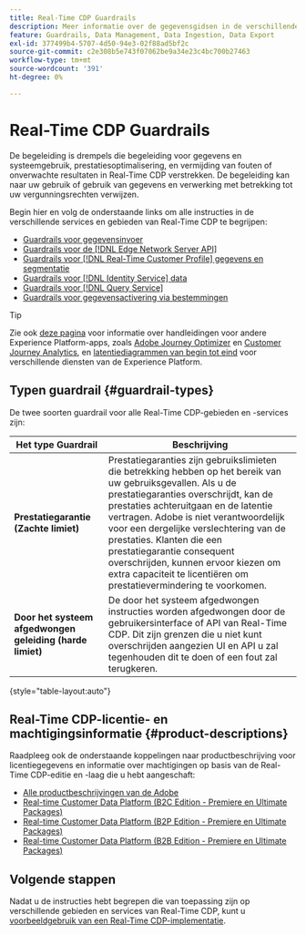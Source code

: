 ```yaml
---
title: Real-Time CDP Guardrails
description: Meer informatie over de gegevensgidsen in de verschillende services en gebieden van Real-Time CDP.
feature: Guardrails, Data Management, Data Ingestion, Data Export
exl-id: 377499b4-5707-4d50-94e3-02f88ad5bf2c
source-git-commit: c2e308b5e743f07062be9a34e23c4bc700b27463
workflow-type: tm+mt
source-wordcount: '391'
ht-degree: 0%

---
```


# Real-Time CDP Guardrails

De begeleiding is drempels die begeleiding voor gegevens en systeemgebruik, prestatiesoptimalisering, en vermijding van fouten of onverwachte resultaten in Real-Time CDP verstrekken. De begeleiding kan naar uw gebruik of gebruik van gegevens en verwerking met betrekking tot uw vergunningsrechten verwijzen.

Begin hier en volg de onderstaande links om alle instructies in de verschillende services en gebieden van Real-Time CDP te begrijpen:

* [Guardrails voor gegevensinvoer](/help/ingestion/guardrails.md)
* [Guardrails voor de [!DNL Edge Network Server API]](/help/server-api/guardrails.md)
* [Guardrails voor [!DNL Real-Time Customer Profile] gegevens en segmentatie](/help/profile/guardrails.md)
* [Guardrails voor [!DNL Identity Service] data](/help/identity-service/guardrails.md)
* [Guardrails voor [!DNL Query Service]](/help/query-service/guardrails.md)
* [Guardrails voor gegevensactivering via bestemmingen](/help/destinations/guardrails.md)

>[!TIP]
>
>Zie ook [deze pagina](https://experienceleague.adobe.com/docs/blueprints-learn/architecture/architecture-overview/deployment/guardrails.html) voor informatie over handleidingen voor andere Experience Platform-apps, zoals [Adobe Journey Optimizer](https://experienceleague.adobe.com/docs/journey-optimizer.html) en [Customer Journey Analytics](https://experienceleague.adobe.com/docs/customer-journey-analytics.html), en [latentiediagrammen van begin tot eind](https://experienceleague.adobe.com/docs/blueprints-learn/architecture/architecture-overview/deployment/guardrails.html?lang=en#end-to-end-latency-diagrams) voor verschillende diensten van de Experience Platform.

## Typen guardrail {#guardrail-types}

De twee soorten guardrail voor alle Real-Time CDP-gebieden en -services zijn:

| Het type Guardrail | Beschrijving |
|----------|---------|
| **Prestatiegarantie (Zachte limiet)** | Prestatiegaranties zijn gebruikslimieten die betrekking hebben op het bereik van uw gebruiksgevallen. Als u de prestatiegaranties overschrijdt, kan de prestaties achteruitgaan en de latentie vertragen. Adobe is niet verantwoordelijk voor een dergelijke verslechtering van de prestaties. Klanten die een prestatiegarantie consequent overschrijden, kunnen ervoor kiezen om extra capaciteit te licentiëren om prestatievermindering te voorkomen. |
| **Door het systeem afgedwongen geleiding (harde limiet)** | De door het systeem afgedwongen instructies worden afgedwongen door de gebruikersinterface of API van Real-Time CDP. Dit zijn grenzen die u niet kunt overschrijden aangezien UI en API u zal tegenhouden dit te doen of een fout zal terugkeren. |

{style="table-layout:auto"}

## Real-Time CDP-licentie- en machtigingsinformatie {#product-descriptions}

Raadpleeg ook de onderstaande koppelingen naar productbeschrijving voor licentiegegevens en informatie over machtigingen op basis van de Real-Time CDP-editie en -laag die u hebt aangeschaft:

* [Alle productbeschrijvingen van de Adobe](https://helpx.adobe.com/legal/product-descriptions.html)
* [Real-time Customer Data Platform (B2C Edition - Premiere en Ultimate Packages)](https://helpx.adobe.com/legal/product-descriptions/real-time-customer-data-platform-b2c-edition-prime-and-ultimate-packages.html)
* [Real-time Customer Data Platform (B2P Edition - Premiere en Ultimate Packages)](https://helpx.adobe.com/legal/product-descriptions/real-time-customer-data-platform-b2p-edition-prime-and-ultimate-packages.html)
* [Real-time Customer Data Platform (B2B Edition - Premiere en Ultimate Packages)](https://helpx.adobe.com/legal/product-descriptions/real-time-customer-data-platform-b2b-edition-prime-and-ultimate-packages.html)

## Volgende stappen

Nadat u de instructies hebt begrepen die van toepassing zijn op verschillende gebieden en services van Real-Time CDP, kunt u [voorbeeldgebruik van een Real-Time CDP-implementatie](/help/rtcdp/get-started.md).
